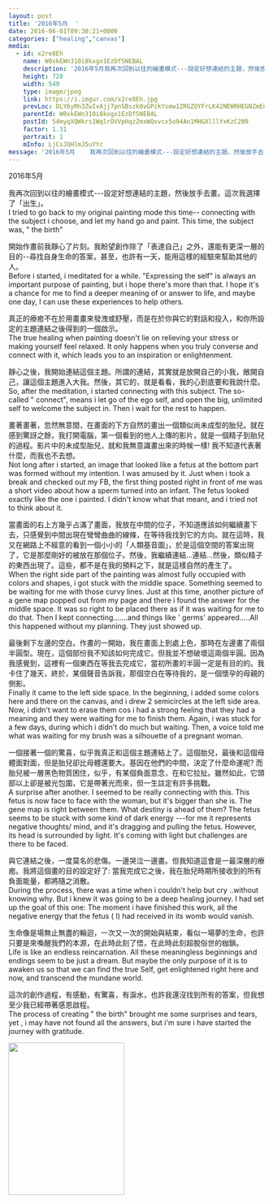 ```yaml
---
layout: post
title: '2016年5月  ' 
date: 2016-06-01T09:30:21+0000 
categories: ["healing","canvas"] 
media:
  - id: x2re8Eh
    name: W0xkEWn310i8kxgx1EzDf5NEBAL
    description: '2016年5月我再次回到以往的繪畫模式---設定好想連結的主題，然後放手去畫。這次我選擇了「出生」。I tried to go back to my original painting mode this time-- connecting with the subject i choose, and let my hand go and paint. This time, the subject was, " the birth"開始作畫前我靜心了片刻。我盼望創作除了「表達自己」之外，還能有更深一層的目的--尋找自身生命的答案，甚至，也許有一天，能用這樣的經驗來幫助其他的人。Before i started, i meditated for a while. "Expressing the self" is always an important purpose of painting, but i hope there's more than that. I hope it's a chance for me to find a deeper meaning of or answer to life, and maybe one day, I can use these experiences to help others.真正的療癒不在於用畫畫來發洩或舒壓，而是在於你與它的對話和投入，和你所設定的主題連結之後得到的一個啟示。The true healing when painting doesn't lie on relieving your stress or making yourself feel relaxed. It only happens when you truly converse and connect with it, which leads you to an inspiration or enlightenment.  靜心之後，我開始連結這個主題。所謂的連結，其實就是放開自己的小我，敞開自己，讓這個主題進入大我。然後，其它的，就是看看，我的心到底要和我說什麼。So, after the meditation, i started connecting with this subject. The so-called " connect", means i let go of the ego self, and open the big, unlimited self to welcome the subject in. Then i wait for the rest to happen.畫著畫著，忽然無意間，在畫面的下方自然的畫出一個類似尚未成型的胎兒。就在感到驚訝之餘，我打開電腦，第一個看到的他人上傳的影片，就是一個精子到胎兒的過程。影片中的未成型胎兒，就和我無意識畫出來的時候一樣! 我不知道代表著什麼，而我也不去想。Not long after i started, an image that looked like a fetus at the bottom part was formed without my intention. I was amused by it. Just when i took a break and checked out my FB, the first thing posted right in front of me was a short video about how a sperm turned into an infant. The fetus looked exactly like the one i painted. I didn't know what that meant, and i tried not to think about it.當畫面的右上方幾乎占滿了畫面，我放在中間的位子，不知道應該如何繼續畫下去，只感覺到中間出現在彎彎曲曲的線條，在等待我找到它的方向。就在這時，我又在網路上不經意的看到一個小小的「人類基音圖」，於是這個空間的答案出現了，它是那麼剛好的被放在那個位子。然後，我繼續連結…連結…然後，類似精子的東西出現了。這些，都不是在我的預料之下，就是這樣自然的產生了。When the right side part of the painting was almost fully occupied with colors and shapes, i got stuck with the middle space. Something seemed to be waiting for me with those curvy lines. Just at this time,  another picture of a gene map popped out from my page and there i found the answer for the middle space. It was so right to be placed there as if it was waiting for me to do that. Then I kept connecting.......and things like ' germs' appeared.....All this happened without my planning. They just showed up.最後剩下左邊的空白。作畫的一開始，我在畫面上到處上色，那時在左邊畫了兩個半圓型。現在，這個部份我不知該如何完成它。但我並不想破壞這兩個半圓。因為我感覺到，這裡有一個東西在等我去完成它，當初所畫的半圓一定是有目的的。我卡住了幾天，終於，某個聲音告訴我，那個空白在等待我的，是一個懷孕的母親的側影。Finally it came to the left side space. In the beginning, i added some colors here and there on the canvas, and i drew 2 semicircles at the left side area. Now, i didn't want to erase them cos i had a strong feeling that they had a meaning and they were waiting for me to finish them. Again, i was stuck for a few days, during which i didn't do much but waiting. Then, a voice told me what was waiting for my brush was a silhouette of a pregnant woman.一個接著一個的驚喜，似乎我真正和這個主題連結上了。這個胎兒，最後和這個母體面對面，但是胎兒卻比母體還要大。基因在他們的中間，決定了什麼命運呢? 而胎兒被一層黑色物質困住，似乎，有某個負面意念，在和它拉扯。雖然如此，它頭部以上卻是被光包圍，它是帶著光而來，但一生註定有許多挑戰。A surprise after another. I seemed to be really connecting with this. This fetus is now face to face with the woman, but it's bigger than she is. The gene map is right between them. What destiny is ahead of them? The fetus seems to be stuck with some kind of dark energy ---for me it represents negative thoughts mind, and it's dragging and pulling the fetus. However, its head is surrounded by light. It's coming with light but challenges are  there to be faced.與它連結之後，一度莫名的悲傷。一邊哭泣一邊畫。但我知道這會是一最深層的療癒。我將這個畫的目的設定好了; 當我完成它之後，我在胎兒時期所接收到的所有負面能量，都將隨之消散。During the process, there was a time when i couldn't help but cry ..without knowing why. But i knew it was going to be a deep healing journey. I had set up the goal of this one; The moment i have finished this work, all the negative energy that the fetus  I had received in its womb would  vanish.生命像是場無止無盡的輪迴，一次又一次的開始與結束，看似一場夢的生命，也許只要是來喚醒我們的本源，在此時此刻了悟，在此時此刻超脫俗世的枷鎖。Life is like an endless reincarnation. All these meaningless beginnings and endings seem to be just a dream. But maybe the only purpose of it is to awaken us so that we can find the true Self, get enlightened right here and now, and transcend the mundane world.這次的創作過程，有感動，有驚喜，有淚水，也許我還沒找到所有的答案，但我想至少我已經帶著感恩啟程。The process of creating " the birth" brought me some surprises and tears, yet , i may have not found all the answers, but i'm sure i have started the journey with gratitude.'   
    height: 720
    width: 549
    type: image/jpeg
    link: https://i.imgur.com/x2re8Eh.jpg
    prevLoc: DLY6yMn3ZwIxAjj7pn5Bszk0vGPzkYsmw1ZRGZOYFrLK42NEWRHEGNZmEnE3TNg3J5ykD0Tm7xngEo5jiWNy9AR76QcLlAyjr20GCBq5pYvXARsXKQQLLw5riVkQyyOXv4SyK1gEgVplcZyywWQwj8sYVMR2Bvjmhk4nYk7mZBHnKKZov3VEhnGKLrrmM5fM6z20M5rZHY3g4wRWklcMn7WOPqZvc83rzQRQzPSg3OgR68PDCW4jrk6qVwuP78pW8o3wiGZ
    parentId: W0xkEWn310i8kxgx1EzDf5NEBAL
    postId: 54myqXQWkrs1WqlrOVVpHqzZmxWQvvcx5o94An1MHGXlllYxKzC2N9
    factor: 1.31
    portrait: 1
    mInfo: LjCsJOHlmJ5uYYc
message: '2016年5月    我再次回到以往的繪畫模式---設定好想連結的主題，然後放手去畫。這次我選擇了「出生」。  I tried to go back to my original painting mode this time-- connecting with the subject i choose, and let my hand go and paint. This time, the subject was, " the birth"    開始作畫前我靜心了片刻。我盼望創作除了「表達自己」之外，還能有更深一層的目的--尋找自身生命的答案，甚至，也許有一天，能用這樣的經驗來幫助其他的人。  Before i started, i meditated for a while. "Expressing the self" is always an important purpose of painting, but i hope there's more than that. I hope it's a chance for me to find a deeper meaning of or answer to life, and maybe one day, I can use these experiences to help others.    真正的療癒不在於用畫畫來發洩或舒壓，而是在於你與它的對話和投入，和你所設定的主題連結之後得到的一個啟示。  The true healing when painting doesn't lie on relieving your stress or making yourself feel relaxed. It only happens when you truly converse and connect with it, which leads you to an inspiration or enlightenment.      靜心之後，我開始連結這個主題。所謂的連結，其實就是放開自己的小我，敞開自己，讓這個主題進入大我。然後，其它的，就是看看，我的心到底要和我說什麼。  So, after the meditation, i started connecting with this subject. The so-called " connect", means i let go of the ego self, and open the big, unlimited self to welcome the subject in. Then i wait for the rest to happen.    畫著畫著，忽然無意間，在畫面的下方自然的畫出一個類似尚未成型的胎兒。就在感到驚訝之餘，我打開電腦，第一個看到的他人上傳的影片，就是一個精子到胎兒的過程。影片中的未成型胎兒，就和我無意識畫出來的時候一樣! 我不知道代表著什麼，而我也不去想。  Not long after i started, an image that looked like a fetus at the bottom part was formed without my intention. I was amused by it. Just when i took a break and checked out my FB, the first thing posted right in front of me was a short video about how a sperm turned into an infant. The fetus looked exactly like the one i painted. I didn't know what that meant, and i tried not to think about it.    當畫面的右上方幾乎占滿了畫面，我放在中間的位子，不知道應該如何繼續畫下去，只感覺到中間出現在彎彎曲曲的線條，在等待我找到它的方向。就在這時，我又在網路上不經意的看到一個小小的「人類基音圖」，於是這個空間的答案出現了，它是那麼剛好的被放在那個位子。然後，我繼續連結…連結…然後，類似精子的東西出現了。這些，都不是在我的預料之下，就是這樣自然的產生了。  When the right side part of the painting was almost fully occupied with colors and shapes, i got stuck with the middle space. Something seemed to be waiting for me with those curvy lines. Just at this time,  another picture of a gene map popped out from my page and there i found the answer for the middle space. It was so right to be placed there as if it was waiting for me to do that. Then I kept connecting.......and things like ' germs' appeared.....All this happened without my planning. They just showed up.    最後剩下左邊的空白。作畫的一開始，我在畫面上到處上色，那時在左邊畫了兩個半圓型。現在，這個部份我不知該如何完成它。但我並不想破壞這兩個半圓。因為我感覺到，這裡有一個東西在等我去完成它，當初所畫的半圓一定是有目的的。我卡住了幾天，終於，某個聲音告訴我，那個空白在等待我的，是一個懷孕的母親的側影。  Finally it came to the left side space. In the beginning, i added some colors here and there on the canvas, and i drew 2 semicircles at the left side area. Now, i didn't want to erase them cos i had a strong feeling that they had a meaning and they were waiting for me to finish them. Again, i was stuck for a few days, during which i didn't do much but waiting. Then, a voice told me what was waiting for my brush was a silhouette of a pregnant woman.    一個接著一個的驚喜，似乎我真正和這個主題連結上了。這個胎兒，最後和這個母體面對面，但是胎兒卻比母體還要大。基因在他們的中間，決定了什麼命運呢? 而胎兒被一層黑色物質困住，似乎，有某個負面意念，在和它拉扯。雖然如此，它頭部以上卻是被光包圍，它是帶著光而來，但一生註定有許多挑戰。  A surprise after another. I seemed to be really connecting with this. This fetus is now face to face with the woman, but it's bigger than she is. The gene map is right between them. What destiny is ahead of them? The fetus seems to be stuck with some kind of dark energy ---for me it represents negative thoughts mind, and it's dragging and pulling the fetus. However, its head is surrounded by light. It's coming with light but challenges are  there to be faced.    與它連結之後，一度莫名的悲傷。一邊哭泣一邊畫。但我知道這會是一最深層的療癒。我將這個畫的目的設定好了; 當我完成它之後，我在胎兒時期所接收到的所有負面能量，都將隨之消散。  During the process, there was a time when i couldn't help but cry ..without knowing why. But i knew it was going to be a deep healing journey. I had set up the goal of this one; The moment i have finished this work, all the negative energy that the fetus  I had received in its womb would  vanish.    生命像是場無止無盡的輪迴，一次又一次的開始與結束，看似一場夢的生命，也許只要是來喚醒我們的本源，在此時此刻了悟，在此時此刻超脫俗世的枷鎖。  Life is like an endless reincarnation. All these meaningless beginnings and endings seem to be just a dream. But maybe the only purpose of it is to awaken us so that we can find the true Self, get enlightened right here and now, and transcend the mundane world.    這次的創作過程，有感動，有驚喜，有淚水，也許我還沒找到所有的答案，但我想至少我已經帶著感恩啟程。  The process of creating " the birth" brought me some surprises and tears, yet , i may have not found all the answers, but i'm sure i have started the journey with gratitude.'  
---
```


2016年5月  
  
我再次回到以往的繪畫模式---設定好想連結的主題，然後放手去畫。這次我選擇了「出生」。  
I tried to go back to my original painting mode this time-- connecting with the subject i choose, and let my hand go and paint. This time, the subject was, " the birth"  
  
開始作畫前我靜心了片刻。我盼望創作除了「表達自己」之外，還能有更深一層的目的--尋找自身生命的答案，甚至，也許有一天，能用這樣的經驗來幫助其他的人。  
Before i started, i meditated for a while. "Expressing the self" is always an important purpose of painting, but i hope there's more than that. I hope it's a chance for me to find a deeper meaning of or answer to life, and maybe one day, I can use these experiences to help others.  
  
真正的療癒不在於用畫畫來發洩或舒壓，而是在於你與它的對話和投入，和你所設定的主題連結之後得到的一個啟示。  
The true healing when painting doesn't lie on relieving your stress or making yourself feel relaxed. It only happens when you truly converse and connect with it, which leads you to an inspiration or enlightenment.    
  
靜心之後，我開始連結這個主題。所謂的連結，其實就是放開自己的小我，敞開自己，讓這個主題進入大我。然後，其它的，就是看看，我的心到底要和我說什麼。  
So, after the meditation, i started connecting with this subject. The so-called " connect", means i let go of the ego self, and open the big, unlimited self to welcome the subject in. Then i wait for the rest to happen.  
  
畫著畫著，忽然無意間，在畫面的下方自然的畫出一個類似尚未成型的胎兒。就在感到驚訝之餘，我打開電腦，第一個看到的他人上傳的影片，就是一個精子到胎兒的過程。影片中的未成型胎兒，就和我無意識畫出來的時候一樣! 我不知道代表著什麼，而我也不去想。  
Not long after i started, an image that looked like a fetus at the bottom part was formed without my intention. I was amused by it. Just when i took a break and checked out my FB, the first thing posted right in front of me was a short video about how a sperm turned into an infant. The fetus looked exactly like the one i painted. I didn't know what that meant, and i tried not to think about it.  
  
當畫面的右上方幾乎占滿了畫面，我放在中間的位子，不知道應該如何繼續畫下去，只感覺到中間出現在彎彎曲曲的線條，在等待我找到它的方向。就在這時，我又在網路上不經意的看到一個小小的「人類基音圖」，於是這個空間的答案出現了，它是那麼剛好的被放在那個位子。然後，我繼續連結…連結…然後，類似精子的東西出現了。這些，都不是在我的預料之下，就是這樣自然的產生了。  
When the right side part of the painting was almost fully occupied with colors and shapes, i got stuck with the middle space. Something seemed to be waiting for me with those curvy lines. Just at this time,  another picture of a gene map popped out from my page and there i found the answer for the middle space. It was so right to be placed there as if it was waiting for me to do that. Then I kept connecting.......and things like ' germs' appeared.....All this happened without my planning. They just showed up.  
  
最後剩下左邊的空白。作畫的一開始，我在畫面上到處上色，那時在左邊畫了兩個半圓型。現在，這個部份我不知該如何完成它。但我並不想破壞這兩個半圓。因為我感覺到，這裡有一個東西在等我去完成它，當初所畫的半圓一定是有目的的。我卡住了幾天，終於，某個聲音告訴我，那個空白在等待我的，是一個懷孕的母親的側影。  
Finally it came to the left side space. In the beginning, i added some colors here and there on the canvas, and i drew 2 semicircles at the left side area. Now, i didn't want to erase them cos i had a strong feeling that they had a meaning and they were waiting for me to finish them. Again, i was stuck for a few days, during which i didn't do much but waiting. Then, a voice told me what was waiting for my brush was a silhouette of a pregnant woman.  
  
一個接著一個的驚喜，似乎我真正和這個主題連結上了。這個胎兒，最後和這個母體面對面，但是胎兒卻比母體還要大。基因在他們的中間，決定了什麼命運呢? 而胎兒被一層黑色物質困住，似乎，有某個負面意念，在和它拉扯。雖然如此，它頭部以上卻是被光包圍，它是帶著光而來，但一生註定有許多挑戰。  
A surprise after another. I seemed to be really connecting with this. This fetus is now face to face with the woman, but it's bigger than she is. The gene map is right between them. What destiny is ahead of them? The fetus seems to be stuck with some kind of dark energy ---for me it represents negative thoughts/ mind, and it's dragging and pulling the fetus. However, its head is surrounded by light. It's coming with light but challenges are  there to be faced.  
  
與它連結之後，一度莫名的悲傷。一邊哭泣一邊畫。但我知道這會是一最深層的療癒。我將這個畫的目的設定好了: 當我完成它之後，我在胎兒時期所接收到的所有負面能量，都將隨之消散。  
During the process, there was a time when i couldn't help but cry ..without knowing why. But i knew it was going to be a deep healing journey. I had set up the goal of this one: The moment i have finished this work, all the negative energy that the fetus ( I) had received in its womb would  vanish.  
  
生命像是場無止無盡的輪迴，一次又一次的開始與結束，看似一場夢的生命，也許只要是來喚醒我們的本源，在此時此刻了悟，在此時此刻超脫俗世的枷鎖。  
Life is like an endless reincarnation. All these meaningless beginnings and endings seem to be just a dream. But maybe the only purpose of it is to awaken us so that we can find the true Self, get enlightened right here and now, and transcend the mundane world.  
  
這次的創作過程，有感動，有驚喜，有淚水，也許我還沒找到所有的答案，但我想至少我已經帶著感恩啟程。  
The process of creating " the birth" brought me some surprises and tears, yet , i may have not found all the answers, but i'm sure i have started the journey with gratitude.


[//]: #media:  
<a href="https://i.imgur.com/x2re8Eh.jpg"><img src="https://i.imgur.com/x2re8Eh.jpg" height="300" width="228" /></a> 
 
